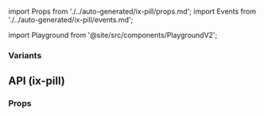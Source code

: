 import Props from './../auto-generated/ix-pill/props.md';
import Events from './../auto-generated/ix-pill/events.md';

import Playground from '@site/src/components/PlaygroundV2';

<Playground
name="pill" examplesByName>
</Playground>

### Variants

<Playground
name="pill-variants" height="24rem" examplesByName>
</Playground>

## API (ix-pill)

### Props

<Props />
